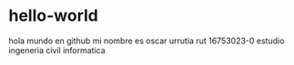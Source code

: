 # hello-world
hola mundo en github
mi nombre es oscar urrutia
rut 16753023-0
estudio ingeneria civil informatica
